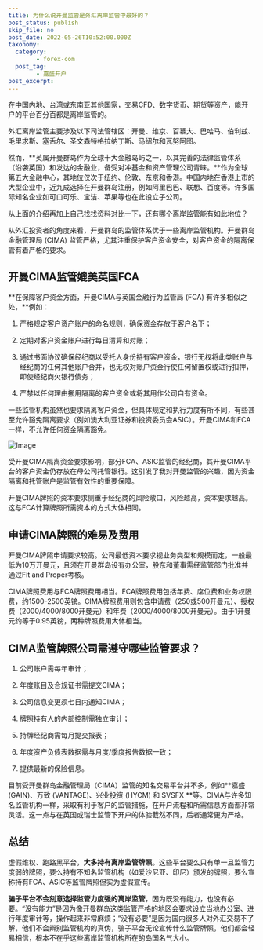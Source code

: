 ```yaml
---
title: 为什么说开曼监管是外汇离岸监管中最好的？
post_status: publish
skip_file: no
post_date: 2022-05-26T10:52:00.000Z
taxonomy:
  category:
        - forex-com
  post_tag:
        - 嘉盛开户
post_excerpt: 
---
```

在中国内地、台湾或东南亚其他国家，交易CFD、数字货币、期货等资产，能开户的平台百分百都是离岸监管的。

外汇离岸监管主要涉及以下司法管辖区：开曼、维京、百慕大、巴哈马、伯利兹、毛里求斯、塞舌尔、圣文森特格拉纳丁斯、马绍尔和瓦努阿图。

然而，**英属开曼群岛作为全球十大金融岛屿之一，以其完善的法律监管体系（沿袭英国）和发达的金融业，备受对冲基金和资产管理公司青睐。**作为全球第五大金融中心，其地位仅次于纽约、伦敦、东京和香港。中国内地在香港上市的大型企业中，近九成选择在开曼群岛注册，例如阿里巴巴、联想、百度等。许多国际知名企业如可口可乐、宝洁、苹果等也在此设立子公司。

从上面的介绍再加上自己找找资料对比一下，还有哪个离岸监管能有如此地位？

从外汇投资者的角度来看，开曼群岛的监管体系优于一些离岸监管机构。开曼群岛金融管理局 (CIMA) 监管严格，尤其注重保护客户资金安全，对客户资金的隔离保管有着严格的要求。

## 开曼CIMA监管媲美英国FCA

**在保障客户资金方面，开曼CIMA与英国金融行为监管局 (FCA) 有许多相似之处，**例如：

1. 严格规定客户资产账户的命名规则，确保资金存放于客户名下；

1. 定期对客户资金账户进行每日清算和对账；

1. 通过书面协议确保经纪商以受托人身份持有客户资金，银行无权将此类账户与经纪商的任何其他账户合并，也无权对账户资金行使任何留置权或进行扣押，即使经纪商欠银行债务；

1. 严禁以任何理由挪用隔离的客户资金或将其用作公司自有资金。

一些监管机构虽然也要求隔离客户资金，但具体规定和执行力度有所不同，有些甚至允许豁免隔离要求（例如澳大利亚证券和投资委员会ASIC）。开曼CIMA和FCA一样，不允许任何资金隔离豁免。

![Image](https://prod-files-secure.s3.us-west-2.amazonaws.com/39ed1227-6d7d-4570-be36-9ccd4a2c4241/bd849744-3fcb-4a37-8312-357962c8f065/image.png?X-Amz-Algorithm=AWS4-HMAC-SHA256&X-Amz-Content-Sha256=UNSIGNED-PAYLOAD&X-Amz-Credential=ASIAZI2LB466UEQXCNNG%2F20250605%2Fus-west-2%2Fs3%2Faws4_request&X-Amz-Date=20250605T221347Z&X-Amz-Expires=3600&X-Amz-Security-Token=IQoJb3JpZ2luX2VjEHYaCXVzLXdlc3QtMiJIMEYCIQDtOxHMndP66ZZqmoI8wxpCvmR5afAErhnzoEvZv4SMswIhALXi6UNFUePOdCOS%2B7XmTyY%2Bx2fqVPG7oms912s%2FT6znKv8DCE4QABoMNjM3NDIzMTgzODA1IgxD13odr%2BAkoqirfk0q3APOfMa0x%2Fk%2FtvRf%2B9FyRobFQc0yv9FToGkKgjlaQZ9z%2Fq35oYeefu2T2l%2FmsZ5E8kda9hyQfKny%2BHCMaXCaytrLzbp90DAmxCuMUvAfH0dCwe2vWcc4GsfRljUz4k%2FTZ2J4qGU2C8pVJ%2BL7AOXkG0jAINknkE4mPkrY8YMFYLhynoovoCnh2kBGmVoHyTr9OK1g2YJZvtyqcPFpAotb1wTQeQZtlbzy02R%2FxUK2sfwKfjgkthr6Lpp0lGBfdXQSuyhXx0omAjbZ%2FQVIdsG30nu0RM%2BmvXXrhxm6iOkVcje9BOiLn9UUOC6vlpL7JMCaiAszPDvHxxNk9zb3w7qBXS6JgyZwPP1CqyOTmoXiYbN%2B1afjqON9wFKpmMbvwMpHRskf5J7eY1Y%2Fvu%2BSE%2FE097ScTakHkCNjvAmd%2F%2F3gdKKOiYYpTGYFQJnocG8m0dBB98ntJpg1AXcR8ixmV6I%2FCgcGXOYlJQipd7OqtQbCPY0J01TnAsBvcYNIA8I4wskGoDKyau47pT1jM6q3y6Rt5Q0TZDfKPPZUbrHj5U6shM8C5qPAa03U86Zuq5GMWL5xxrpvQRojefQk5Joj2Vb4QQMgPYwKwy2QFs%2B%2FRjkwng64Y3Nyzvr7ejB28WbWKzDDk4jCBjqkAYGbPmX6AtrW9kYVD3JcXnz8ZgaSKOtnHdq5vy69TMKJsttYxsvp71P4mcZF25C1Cry8rbDt8lTnqsupg0BMjFleC777jc8rQf0VZ19at0joSU0PqVxGD5INmfVdQcHyZMuQWWWYvP%2FltXKqR%2BVlJWLqgZzw8y%2BmD7K6XQzPfR5f67NXQpEodkRCARuyBKaNdSI2cVRQ4oZUG2l8CLij8IHU8LDo&X-Amz-Signature=8e0698f600c0be9548d9a72801d3ea2a6fe70e15be5753046428c49f178eb893&X-Amz-SignedHeaders=host&x-id=GetObject)

受开曼CIMA隔离资金要求影响，部分FCA、ASIC监管的经纪商，其开曼CIMA平台的客户资金仍存放在母公司托管银行。这引发了我对开曼监管的兴趣，因为资金隔离和托管账户是监管有效性的重要保障。

开曼CIMA牌照的资本要求侧重于经纪商的风险敞口，风险越高，资本要求越高。这与FCA计算牌照所需资本的方式大体相同。

## **申请CIMA牌照的难易及费用**

开曼CIMA牌照申请要求较高。公司最低资本要求视业务类型和规模而定，一般最低为10万开曼元，且须在开曼群岛设有办公室，股东和董事需经监管部门批准并通过Fit and Proper考核。

CIMA牌照费用与FCA牌照费用相当。FCA牌照费用包括年费、席位费和业务权限费，约1500-2500英镑。CIMA牌照费用则包含申请费（250或500开曼元）、授权费（2000/4000/8000开曼元）和年费（2000/4000/8000开曼元）。由于1开曼元约等于0.95英镑，两种牌照费用大体相当。

## CIMA监管牌照公司需遵守哪些监管要求？

1. 公司账户需每年审计；

1. 年度账目及合规证书需提交CIMA；

1. 公司信息变更须七日内通知CIMA；

1. 牌照持有人的内部控制需独立审计；

1. 持牌经纪商需每月提交报表；

1. 年度资产负债表数据需与月度/季度报告数据一致；

1. 提供最新的保险信息。

目前受开曼群岛金融管理局（CIMA）监管的知名交易平台并不多，例如**嘉盛 (GAIN)、万致 (VANTAGE)、兴业投资 (HYCM) 和 SVSFX **等。CIMA与许多知名监管机构一样，采取有利于客户的监管措施，在开户流程和所需信息方面都非常灵活。这一点与在英国或瑞士监管下开户的体验截然不同，后者通常更为严格。

## 总结

虚假维权、跑路黑平台，**大多持有离岸监管牌照**。这些平台要么只有单一且监管力度弱的牌照，要么持有不知名监管机构（如爱沙尼亚、印尼）颁发的牌照，要么宣称持有FCA、ASIC等监管牌照但实为虚假宣传。

**骗子平台不会刻意选择监管力度强的离岸监管**，因为既没有能力，也没有必要。“没有能力”是因为像开曼群岛这类监管严格的地区会要求设立当地办公室、进行年度审计等，操作起来非常麻烦；“没有必要”是因为国内很多人对外汇交易不了解，他们不会辨别监管机构的真伪，骗子平台无论宣传什么监管牌照，他们都会轻易相信，根本不在乎这些离岸监管机构所在的岛国名气大小。
